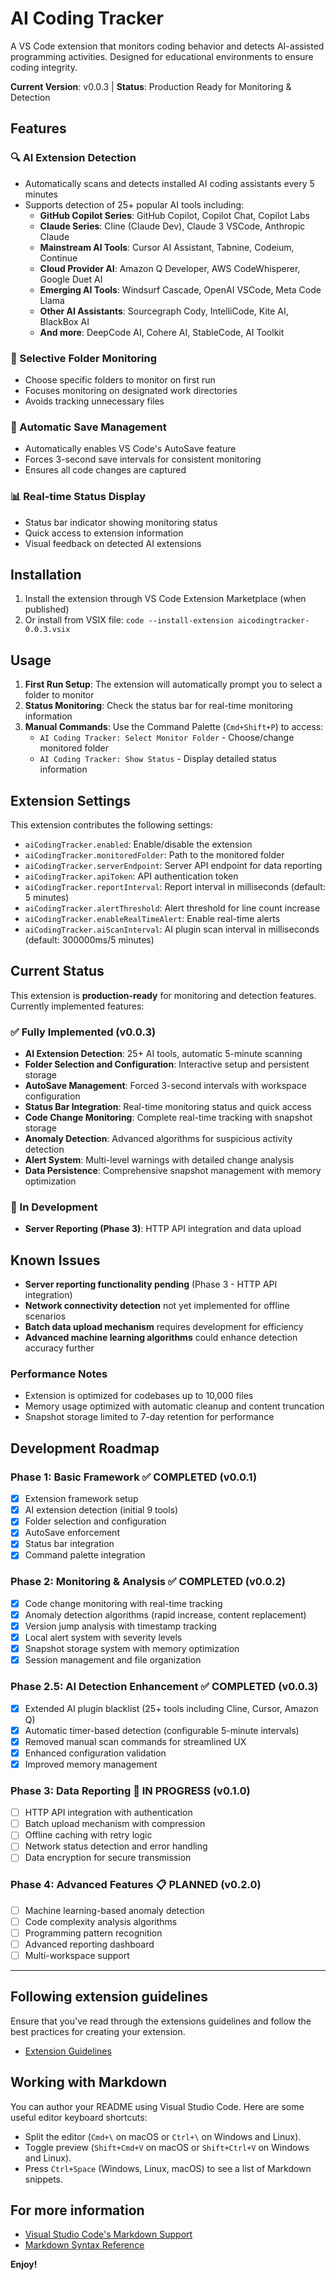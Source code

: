 # AI Coding Tracker

A VS Code extension that monitors coding behavior and detects AI-assisted programming activities. Designed for educational environments to ensure coding integrity.

**Current Version**: v0.0.3 | **Status**: Production Ready for Monitoring & Detection

## Features

### 🔍 AI Extension Detection
- Automatically scans and detects installed AI coding assistants every 5 minutes
- Supports detection of 25+ popular AI tools including:
  - **GitHub Copilot Series**: GitHub Copilot, Copilot Chat, Copilot Labs
  - **Claude Series**: Cline (Claude Dev), Claude 3 VSCode, Anthropic Claude
  - **Mainstream AI Tools**: Cursor AI Assistant, Tabnine, Codeium, Continue
  - **Cloud Provider AI**: Amazon Q Developer, AWS CodeWhisperer, Google Duet AI
  - **Emerging AI Tools**: Windsurf Cascade, OpenAI VSCode, Meta Code Llama
  - **Other AI Assistants**: Sourcegraph Cody, IntelliCode, Kite AI, BlackBox AI
  - **And more**: DeepCode AI, Cohere AI, StableCode, AI Toolkit

### 📁 Selective Folder Monitoring
- Choose specific folders to monitor on first run
- Focuses monitoring on designated work directories
- Avoids tracking unnecessary files

### 💾 Automatic Save Management
- Automatically enables VS Code's AutoSave feature
- Forces 3-second save intervals for consistent monitoring
- Ensures all code changes are captured

### 📊 Real-time Status Display
- Status bar indicator showing monitoring status
- Quick access to extension information
- Visual feedback on detected AI extensions

## Installation

1. Install the extension through VS Code Extension Marketplace (when published)
2. Or install from VSIX file: `code --install-extension aicodingtracker-0.0.3.vsix`

## Usage

1. **First Run Setup**: The extension will automatically prompt you to select a folder to monitor
2. **Status Monitoring**: Check the status bar for real-time monitoring information
3. **Manual Commands**: Use the Command Palette (`Cmd+Shift+P`) to access:
   - `AI Coding Tracker: Select Monitor Folder` - Choose/change monitored folder
   - `AI Coding Tracker: Show Status` - Display detailed status information

## Extension Settings

This extension contributes the following settings:

* `aiCodingTracker.enabled`: Enable/disable the extension
* `aiCodingTracker.monitoredFolder`: Path to the monitored folder
* `aiCodingTracker.serverEndpoint`: Server API endpoint for data reporting
* `aiCodingTracker.apiToken`: API authentication token
* `aiCodingTracker.reportInterval`: Report interval in milliseconds (default: 5 minutes)
* `aiCodingTracker.alertThreshold`: Alert threshold for line count increase
* `aiCodingTracker.enableRealTimeAlert`: Enable real-time alerts
* `aiCodingTracker.aiScanInterval`: AI plugin scan interval in milliseconds (default: 300000ms/5 minutes)

## Current Status

This extension is **production-ready** for monitoring and detection features. Currently implemented features:

### ✅ Fully Implemented (v0.0.3)
- **AI Extension Detection**: 25+ AI tools, automatic 5-minute scanning
- **Folder Selection and Configuration**: Interactive setup and persistent storage
- **AutoSave Management**: Forced 3-second intervals with workspace configuration
- **Status Bar Integration**: Real-time monitoring status and quick access
- **Code Change Monitoring**: Complete real-time tracking with snapshot storage
- **Anomaly Detection**: Advanced algorithms for suspicious activity detection
- **Alert System**: Multi-level warnings with detailed change analysis
- **Data Persistence**: Comprehensive snapshot management with memory optimization

### 🚧 In Development
- **Server Reporting (Phase 3)**: HTTP API integration and data upload

## Known Issues

- **Server reporting functionality pending** (Phase 3 - HTTP API integration)
- **Network connectivity detection** not yet implemented for offline scenarios
- **Batch data upload mechanism** requires development for efficiency
- **Advanced machine learning algorithms** could enhance detection accuracy further

### Performance Notes
- Extension is optimized for codebases up to 10,000 files
- Memory usage optimized with automatic cleanup and content truncation
- Snapshot storage limited to 7-day retention for performance

## Development Roadmap

### Phase 1: Basic Framework ✅ COMPLETED (v0.0.1)
- [x] Extension framework setup
- [x] AI extension detection (initial 9 tools)
- [x] Folder selection and configuration
- [x] AutoSave enforcement
- [x] Status bar integration
- [x] Command palette integration

### Phase 2: Monitoring & Analysis ✅ COMPLETED (v0.0.2)
- [x] Code change monitoring with real-time tracking
- [x] Anomaly detection algorithms (rapid increase, content replacement)
- [x] Version jump analysis with timestamp tracking
- [x] Local alert system with severity levels
- [x] Snapshot storage system with memory optimization
- [x] Session management and file organization

### Phase 2.5: AI Detection Enhancement ✅ COMPLETED (v0.0.3)
- [x] Extended AI plugin blacklist (25+ tools including Cline, Cursor, Amazon Q)
- [x] Automatic timer-based detection (configurable 5-minute intervals)
- [x] Removed manual scan commands for streamlined UX
- [x] Enhanced configuration validation
- [x] Improved memory management

### Phase 3: Data Reporting 🚧 IN PROGRESS (v0.1.0)
- [ ] HTTP API integration with authentication
- [ ] Batch upload mechanism with compression
- [ ] Offline caching with retry logic
- [ ] Network status detection and error handling
- [ ] Data encryption for secure transmission

### Phase 4: Advanced Features 📋 PLANNED (v0.2.0)
- [ ] Machine learning-based anomaly detection
- [ ] Code complexity analysis algorithms
- [ ] Programming pattern recognition
- [ ] Advanced reporting dashboard
- [ ] Multi-workspace support

---

## Following extension guidelines

Ensure that you've read through the extensions guidelines and follow the best practices for creating your extension.

* [Extension Guidelines](https://code.visualstudio.com/api/references/extension-guidelines)

## Working with Markdown

You can author your README using Visual Studio Code. Here are some useful editor keyboard shortcuts:

* Split the editor (`Cmd+\` on macOS or `Ctrl+\` on Windows and Linux).
* Toggle preview (`Shift+Cmd+V` on macOS or `Shift+Ctrl+V` on Windows and Linux).
* Press `Ctrl+Space` (Windows, Linux, macOS) to see a list of Markdown snippets.

## For more information

* [Visual Studio Code's Markdown Support](http://code.visualstudio.com/docs/languages/markdown)
* [Markdown Syntax Reference](https://help.github.com/articles/markdown-basics/)

**Enjoy!**
